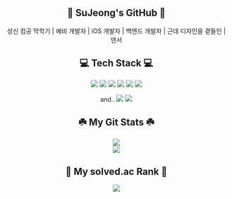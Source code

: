<h2 align=center>🌊 SuJeong's GitHub 🌊</h2>
<p align="center">
  성신 컴공 막학기 | 예비 개발자 | iOS 개발자 | 백엔드 개발자 | 근데 디자인을 곁들인 | 댄서
</p>
<!--
<p align="center">
  <img src="https://hits.seeyoufarm.com/api/count/incr/badge.svg?url=https%3A%2F%2Fgithub.com%2Fsio2whocodes&count_bg=%237797B2&title_bg=%236FC3D9&icon=&icon_color=%23E7E7E7&title=hits&edge_flat=false"></a>
</p>
--!>


<h2 align=center> 💻 Tech Stack 💻 </h2>
<p align=center>
  <img src="https://img.shields.io/badge/swift-9558B2?style=flat-square&logo=swift&logoColor=white">
  <img src="https://img.shields.io/badge/c++-7E4798?style=flat-square&logo=C%2B%2B&logoColor=white">
  <img src="https://img.shields.io/badge/java-782A90?style=flat-square&logo=java&logoColor=white">
  <img src="https://img.shields.io/badge/Python-662D91?style=flat-square&logo=python&logoColor=white">
  <img src="https://img.shields.io/badge/MySql-4A154B?style=flat-square&logo=MySql&logoColor=white">
  <img src="https://img.shields.io/badge/Node.js-380953?style=flat-square&logo=node.js&logoColor=white">
</p>

<p align=center>
  and..
  <img src="https://img.shields.io/badge/illustrator-B7178C?style=flat-square&logo=adobe-illustrator&logoColor=white">
  <img src="https://img.shields.io/badge/photoshop-DD0B78?style=flat-square&logo=adobe-photoshop&logoColor=white">
</p>

<h2 align=center> ☘️ My Git Stats ☘️ </h2>
<p align=center>
  <img src="https://github-readme-stats.vercel.app/api?username=sio2whocodes&count_private=true&theme=calm" /></br>
  <img src="https://github-readme-stats.vercel.app/api/top-langs/?username=sio2whocodes&layout=compact&theme=calm" /></br>
</p>

<h2 align=center> 🎉 My solved.ac Rank 🎉 </h2>
<p align=center>
  <img src="http://mazassumnida.wtf/api/generate_badge?boj=fltcy2039" />
</p>
   
<!--
**sio2whocodes/sio2whocodes** is a ✨ _special_ ✨ repository because its `README.md` (this file) appears on your GitHub profile.

Here are some ideas to get you started:

- 🔭 I’m currently working on ...
- 🌱 I’m currently learning ...
- 👯 I’m looking to collaborate on ...
- 🤔 I’m looking for help with ...
- 💬 Ask me about ...
- 📫 How to reach me: ...
- 😄 Pronouns: ...
- ⚡ Fun fact: ...
-->
